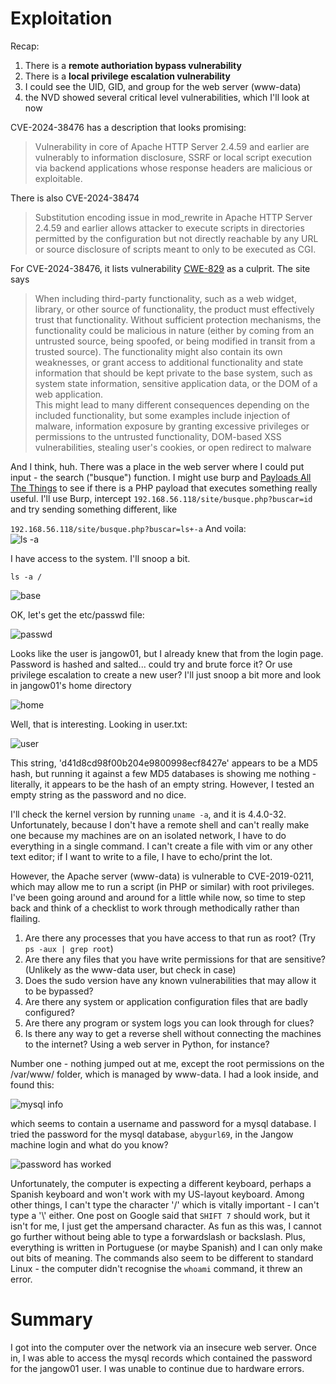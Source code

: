 # Exploitation

Recap: 
1. There is a **remote authoriation bypass vulnerability**
2. There is a **local privilege escalation vulnerability**
3. I could see the UID, GID, and group for the web server (www-data)
4. the NVD showed several critical level vulnerabilities, which I'll look at now

CVE-2024-38476 has a description that looks promising:
> Vulnerability in core of Apache HTTP Server 2.4.59 and earlier are vulnerably to information disclosure, SSRF or local script execution via backend applications whose response headers are malicious or exploitable.

There is also CVE-2024-38474
> Substitution encoding issue in mod_rewrite in Apache HTTP Server 2.4.59 and earlier allows attacker to execute scripts in directories permitted by the configuration but not directly reachable by any URL or source disclosure of scripts meant to only to be executed as CGI.

For CVE-2024-38476, it lists vulnerability [CWE-829](https://cwe.mitre.org/data/definitions/829.html) as a culprit. The site says

>When including third-party functionality, such as a web widget, library, or other source of functionality, the product must effectively trust that functionality. Without sufficient protection mechanisms, the functionality could be malicious in nature (either by coming from an untrusted source, being spoofed, or being modified in transit from a trusted source). The functionality might also contain its own weaknesses, or grant access to additional functionality and state information that should be kept private to the base system, such as system state information, sensitive application data, or the DOM of a web application.<br>
This might lead to many different consequences depending on the included functionality, but some examples include injection of malware, information exposure by granting excessive privileges or permissions to the untrusted functionality, DOM-based XSS vulnerabilities, stealing user's cookies, or open redirect to malware

And I think, huh. There was a place in the web server where I could put input - the search ("busque") function. I might use burp and [Payloads All The Things](https://swisskyrepo.github.io/PayloadsAllTheThings/) to see if there is a PHP payload that executes something really useful. I'll use Burp, intercept `192.168.56.118/site/busque.php?buscar=id` and try sending something different, like

`192.168.56.118/site/busque.php?buscar=ls+-a`
And voila:<br>
![ls -a](images/ls_a.png)

I have access to the system. I'll snoop a bit.

`ls -a /`

![base](images/base.png)

OK, let's get the etc/passwd file:

![passwd](images/passwd.png)

Looks like the user is jangow01, but I already knew that from the login page. Password is hashed and salted... could try and brute force it? Or use privilege escalation to create a new user? I'll just snoop a bit more and look in jangow01's home directory

![home](images/home.png)

Well, that is interesting. Looking in user.txt:

![user](images/user_txt.png)

This string, 'd41d8cd98f00b204e9800998ecf8427e' appears to be a MD5 hash, but running it against a few MD5 databases is showing me nothing - literally, it appears to be the hash of an empty string. However, I tested an empty string as the password and no dice.

I'll check the kernel version by running `uname -a`, and it is 4.4.0-32.
Unfortunately, because I don't have a remote shell and can't really make one because my machines are on an isolated network, I have to do everything in a single command. I can't create a file with vim or any other text editor; if I want to write to a file, I have to echo/print the lot.

However, the Apache server (www-data) is vulnerable to CVE-2019-0211, which may allow me to run a script (in PHP or similar) with root privileges. I've been going around and around for a little while now, so time to step back and think of a checklist to work through methodically rather than flailing.

1. Are there any processes that you have access to that run as root? (Try `ps -aux | grep root`)
2. Are there any files that you have write permissions for that are sensitive? (Unlikely as the www-data user, but check in case)
3. Does the sudo version have any known vulnerabilities that may allow it to be bypassed?
4. Are there any system or application configuration files that are badly configured? 
5. Are there any program or system logs you can look through for clues?
6. Is there any way to get a reverse shell without connecting the machines to the internet? Using a web server in Python, for instance?

Number one - nothing jumped out at me, except the root permissions on the /var/www/ folder, which is managed by www-data. I had a look inside, and found this:

![mysql info](images/mysql.png)

which seems to contain a username and password for a mysql database. I tried the password for the mysql database, `abygurl69`, in the Jangow machine login and what do you know?

![password has worked](images/broken.png)

Unfortunately, the computer is expecting a different keyboard, perhaps a Spanish keyboard and won't work with my US-layout keyboard. Among other things, I can't type the character '/' which is vitally important - I can't type a '\\' either. One post on Google said that `SHIFT 7` should work, but it isn't for me, I just get the ampersand character. As fun as this was, I cannot go further without being able to type a forwardslash or backslash. Plus, everything is written in Portuguese (or maybe Spanish) and I can only make out bits of meaning. The commands also seem to be different to standard Linux - the computer didn't recognise the `whoami` command, it threw an error.

# Summary

I got into the computer over the network via an insecure web server. Once in, I was able to access the mysql records which contained the password for the jangow01 user. I was unable to continue due to hardware errors.